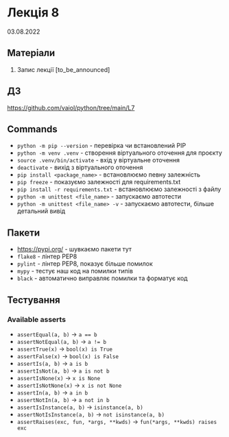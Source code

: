 # Лекція 8
03.08.2022

## Матеріали
1. Запис лекції [to_be_announced]


## ДЗ
https://github.com/vaiol/python/tree/main/L7


## Commands
- `python -m pip --version` - перевірка чи встановлений PIP
- `python -m venv .venv` - створення віртуального оточення для проєкту
- `source .venv/bin/activate` - вхід у віртуальне оточення
- `deactivate` - вихід з віртуального оточення
- `pip install <package_name>` -  встановлюємо певну залежність
- `pip freeze` - показуємо залежності для requirements.txt
- `pip install -r requirements.txt` - встановлюємо залежності з файлу
- `python -m unittest <file_name>` - запускаємо автотести
- `python -m unittest <file_name> -v` - запускаємо автотести, більше детальний вивід

## Пакети
- https://pypi.org/ - шувкаємо пакети тут
- `flake8` - лінтер PEP8
- `pylint` - лінтер PEP8, показує більше помилок
- `mypy` - тестує наш код на помилки типів
- `black` - автоматично виправляє помилки та форматує код


## Тестування
### Available asserts
- `assertEqual(a, b)` -> `a == b`
- `assertNotEqual(a, b)` -> `a != b`
- `assertTrue(x)` -> `bool(x) is True`
- `assertFalse(x)` -> `bool(x) is False`
- `assertIs(a, b)` -> `a is b`
- `assertIsNot(a, b)` -> `a is not b`
- `assertIsNone(x)` -> `x is None`
- `assertIsNotNone(x)` -> `x is not None`
- `assertIn(a, b)` -> `a in b`
- `assertNotIn(a, b)` -> `a not in b`
- `assertIsInstance(a, b)` -> `isinstance(a, b)`
- `assertNotIsInstance(a, b)` -> `not isinstance(a, b)`
- `assertRaises(exc, fun, *args, **kwds)` -> `fun(*args, **kwds) raises exc`




